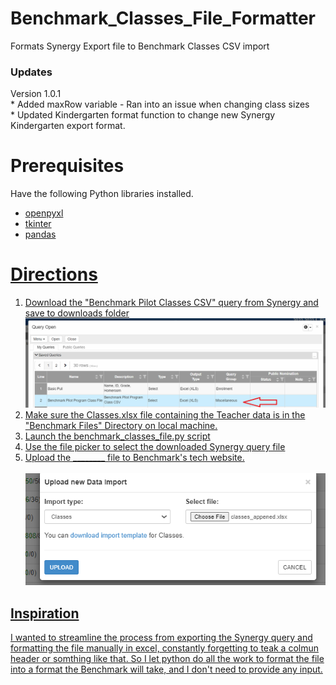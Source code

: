 # Benchmark_Classes_File_Formatter
Formats Synergy Export file to Benchmark Classes CSV import

<H3>Updates</H3>
Version 1.0.1<br>
* Added maxRow variable - Ran into an issue when changing class sizes<br>
* Updated Kindergarten format function to change new Synergy Kindergarten export format. 

<H1>Prerequisites</h1>
Have the following Python libraries installed.
<ul><li> <a href="https://openpyxl.readthedocs.io/en/stable/">openpyxl</li>
<li><a href="https://docs.python.org/3/library/tkinter.html">tkinter</li>
<li><a href="https://pandas.pydata.org/">pandas</li></ul>


<H1>Directions</h1>

1) Download the "Benchmark Pilot Classes CSV" query from Synergy and save to downloads folder
![](https://github.com/aaronzech/images/blob/main/Screenshot_222.png)
2) Make sure the Classes.xlsx file containing the Teacher data is in the "Benchmark Files" Directory on local machine.
3) Launch the benchmark_classes_file.py script
4) Use the file picker to select the downloaded Synergy query file
5) Upload the ________ file to Benchmark's tech website.
<br></br>
![](https://github.com/aaronzech/images/blob/main/Screenshot_223.png)

<H2>Inspiration</H2>
I wanted to streamline the process from exporting the Synergy query and formatting the file manually in excel, constantly forgetting to teak a colmun header or somthing like that. So I let python do all the work to format the file into a format the Benchmark will take, and I don't need to provide any input.
